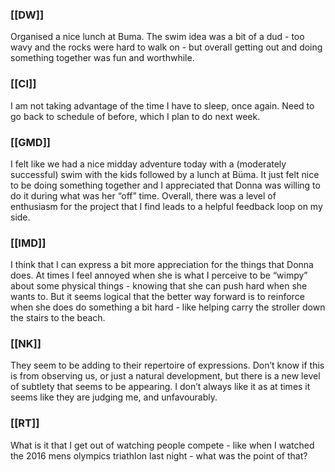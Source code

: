 ### [[DW]]
Organised a nice lunch at Buma. The swim idea was a bit of a dud - too wavy and the rocks were hard to walk on - but overall getting out and doing something together was fun and worthwhile.

### [[CI]]
I am not taking advantage of the time I have to sleep, once again. Need to go back to schedule of before, which I plan to do next week.

### [[GMD]]
I felt like we had a nice midday adventure today with a (moderately successful) swim with the kids followed by a lunch at Büma. It just felt nice to be doing something together and I appreciated that Donna was willing to do it during what was her “off” time. Overall, there was a level of enthusiasm for the project that I find leads to a helpful feedback loop on my side.

### [[IMD]]
I think that I can express a bit more appreciation for the things that Donna does. At times I feel annoyed when she is what I perceive to be “wimpy” about some physical things - knowing that she can push hard when she wants to. But it seems logical that the better way forward is to reinforce when she does do something a bit hard - like helping carry the stroller down the stairs to the beach.

### [[NK]]
They seem to be adding to their repertoire of expressions. Don’t know if this is from observing us, or just a natural development, but there is a new level of subtlety that seems to be appearing. I don’t always like it as at times it seems like they are judging me, and unfavourably.   

### [[RT]]
What is it that I get out of watching people compete - like when I watched the 2016 mens olympics triathlon last night - what was the point of that?

